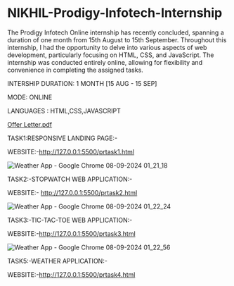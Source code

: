 # NIKHIL-Prodigy-Infotech-Internship
The Prodigy Infotech Online internship has recently concluded, spanning a duration of one month from 15th August to 15th September. Throughout this internship, I had the opportunity to delve into various aspects of web development, particularly focusing on HTML, CSS, and JavaScript. The internship was conducted entirely online, allowing for flexibility and convenience in completing the assigned tasks.

INTERSHIP DURATION: 1 MONTH [15 AUG - 15 SEP]

MODE: ONLINE

LANGUAGES : HTML,CSS,JAVASCRIPT

[Offer Letter.pdf](https://github.com/user-attachments/files/16919946/Offer.Letter.pdf)

TASK1:RESPONSIVE LANDING PAGE:-

WEBSITE:-http://127.0.0.1:5500/prtask1.html

![Weather App - Google Chrome 08-09-2024 01_21_18](https://github.com/user-attachments/assets/f96e6831-eeb3-4d0c-842a-06ab82851ca4)

TASK2:-STOPWATCH WEB APPLICATION:-

WEBSITE:- http://127.0.0.1:5500/prtask2.html

![Weather App - Google Chrome 08-09-2024 01_22_24](https://github.com/user-attachments/assets/9af44642-7b12-413e-b115-05218e117765)

TASK3:-TIC-TAC-TOE WEB APPLICATION:-

WEBSITE:-http://127.0.0.1:5500/prtask3.html

![Weather App - Google Chrome 08-09-2024 01_22_56](https://github.com/user-attachments/assets/9decf859-2de9-4333-9c47-ab983b1042e6)

TASK5:-WEATHER APPLICATION:-

WEBSITE:-http://127.0.0.1:5500/prtask4.html






